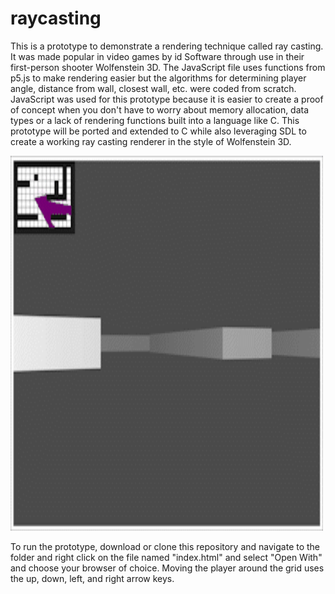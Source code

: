 # raycasting

This is a prototype to demonstrate a rendering technique called ray casting. It was made popular in video games by id Software through use in their first-person
shooter Wolfenstein 3D. The JavaScript file uses functions from p5.js to make rendering easier but the algorithms for determining player angle,
distance from wall, closest wall, etc. were coded from scratch. JavaScript was used for this prototype because it is easier to create a proof of concept
when you don't have to worry about memory allocation, data types or a lack of rendering functions built into a language like C. This prototype will be ported and
extended to C while also leveraging SDL to create a working ray casting renderer in the style of Wolfenstein 3D.

<img src="./raycasting.gif" alt="My Project GIF" width="500" height="600">

To run the prototype, download or clone this repository and navigate to the folder and right click on the file named "index.html" and select "Open With" and
choose your browser of choice. Moving the player around the grid uses the up, down, left, and right arrow keys.
